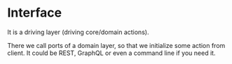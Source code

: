 # Interface

It is a driving layer (driving core/domain actions).

There we call ports of a domain layer, so that we initialize some action from client.
It could be REST, GraphQL or even a command line if you need it.
